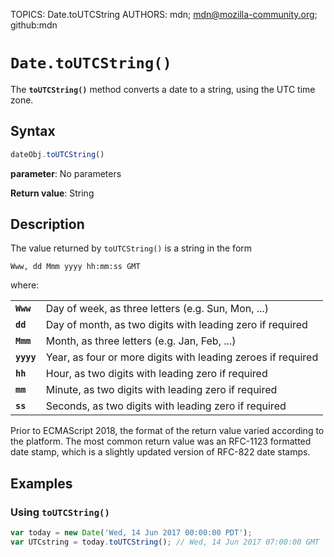TOPICS: Date.toUTCString
AUTHORS: mdn; mdn@mozilla-community.org; github:mdn

# `Date.toUTCString()`

The **`toUTCString()`** method converts a date to a string, using the UTC time zone.

## Syntax

```javascript
dateObj.toUTCString()
```

**parameter**: No parameters

**Return value**: String

## Description

The value returned by `toUTCString()` is a string in the form

`Www, dd Mmm yyyy hh:mm:ss GMT`

where:

|  |  |
| :-- | :-- |
| **`Www`** | Day of week, as three letters (e.g. Sun, Mon, ...)
| **`dd`** | Day of month, as two digits with leading zero if required
| **`Mmm`** | Month, as three letters (e.g. Jan, Feb, ...)
| **`yyyy`** | Year, as four or more digits with leading zeroes if required
| **`hh`** | Hour, as two digits with leading zero if required
| **`mm`** | Minute, as two digits with leading zero if required
| **`ss`** | Seconds, as two digits with leading zero if required

Prior to ECMAScript 2018, the format of the return value varied according to the platform. The
most common return value was an RFC-1123 formatted date stamp, which is a slightly updated
version of RFC-822 date stamps.

## Examples

### Using `toUTCString()`

```javascript
var today = new Date('Wed, 14 Jun 2017 00:00:00 PDT');
var UTCstring = today.toUTCString(); // Wed, 14 Jun 2017 07:00:00 GMT
```
